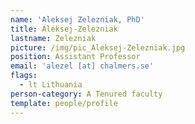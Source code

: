 ```yaml
---
name: 'Aleksej Zelezniak, PhD'
title: Aleksej-Zelezniak
lastname: Zelezniak
picture: /img/pic_Aleksej-Zelezniak.jpg
position: Assistant Professor
email: 'alezel [at] chalmers.se'
flags:
  - lt Lithuania
person-category: A Tenured faculty
template: people/profile
---
```


